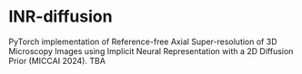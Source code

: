 # INR-diffusion
PyTorch implementation of Reference-free Axial Super-resolution of 3D Microscopy Images using Implicit Neural Representation with a 2D Diffusion Prior (MICCAI 2024).  TBA
